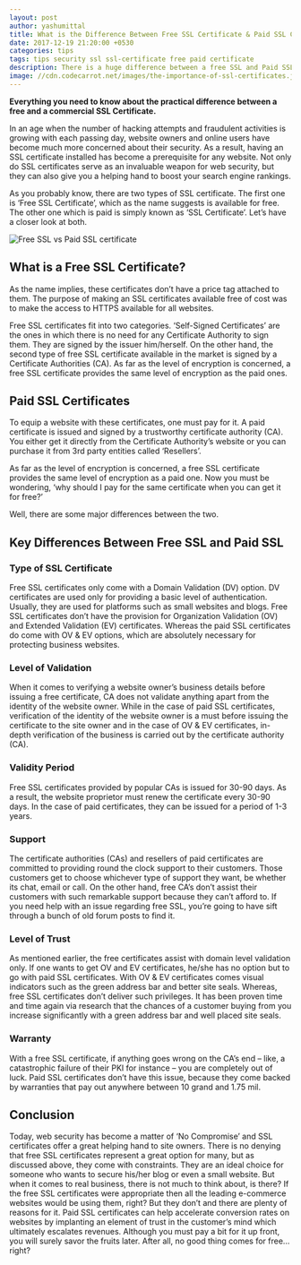 ```yaml
---
layout: post
author: yashumittal
title: What is the Difference Between Free SSL Certificate & Paid SSL Certificate
date: 2017-12-19 21:20:00 +0530
categories: tips
tags: tips security ssl ssl-certificate free paid certificate
description: There is a huge difference between a free SSL and Paid SSL which may be confusing. This guide help you to understand and compare both SSL Certificates.
image: //cdn.codecarrot.net/images/the-importance-of-ssl-certificates.jpg
---
```


**Everything you need to know about the practical difference between a free and a commercial SSL Certificate.**

In an age when the number of hacking attempts and fraudulent activities is growing with each passing day, website owners and online users have become much more concerned about their security. As a result, having an SSL certificate installed has become a prerequisite for any website. Not only do SSL certificates serve as an invaluable weapon for web security, but they can also give you a helping hand to boost your search engine rankings.

As you probably know, there are two types of SSL certificate. The first one is ‘Free SSL Certificate’, which as the name suggests is available for free. The other one which is paid is simply known as ‘SSL Certificate’. Let’s have a closer look at both.

![Free SSL vs Paid SSL certificate](//cdn.codecarrot.net/images/free-ssl-vs-paid-ssl.jpg)

## What is a Free SSL Certificate?

As the name implies, these certificates don’t have a price tag attached to them. The purpose of making an SSL certificates available free of cost was to make the access to HTTPS available for all websites.

Free SSL certificates fit into two categories. ‘Self-Signed Certificates’ are the ones in which there is no need for any Certificate Authority to sign them. They are signed by the issuer him/herself. On the other hand, the second type of free SSL certificate available in the market is signed by a Certificate Authorities (CA). As far as the level of encryption is concerned, a free SSL certificate provides the same level of encryption as the paid ones.

## Paid SSL Certificates

To equip a website with these certificates, one must pay for it. A paid certificate is issued and signed by a trustworthy certificate authority (CA). You either get it directly from the Certificate Authority’s website or you can purchase it from 3rd party entities called ‘Resellers’.

As far as the level of encryption is concerned, a free SSL certificate provides the same level of encryption as a paid one. Now you must be wondering, ‘why should I pay for the same certificate when you can get it for free?’

Well, there are some major differences between the two.

## Key Differences Between Free SSL and Paid SSL

### Type of SSL Certificate

Free SSL certificates only come with a Domain Validation (DV) option. DV certificates are used only for providing a basic level of authentication. Usually, they are used for platforms such as small websites and blogs. Free SSL certificates don’t have the provision for Organization Validation (OV) and Extended Validation (EV) certificates. Whereas the paid SSL certificates do come with OV & EV options, which are absolutely necessary for protecting business websites.

### Level of Validation

When it comes to verifying a website owner’s business details before issuing a free certificate, CA does not validate anything apart from the identity of the website owner. While in the case of paid SSL certificates, verification of the identity of the website owner is a must before issuing the certificate to the site owner and in the case of OV & EV certificates, in-depth verification of the business is carried out by the certificate authority (CA).

### Validity Period

Free SSL certificates provided by popular CAs is issued for 30-90 days. As a result, the website proprietor must renew the certificate every 30-90 days. In the case of paid certificates, they can be issued for a period of 1-3 years.

### Support

The certificate authorities (CAs) and resellers of paid certificates are committed to providing round the clock support to their customers. Those customers get to choose whichever type of support they want, be whether its chat, email or call. On the other hand, free CA’s don’t assist their customers with such remarkable support because they can’t afford to. If you need help with an issue regarding free SSL, you’re going to have sift through a bunch of old forum posts to find it.

### Level of Trust

As mentioned earlier, the free certificates assist with domain level validation only. If one wants to get OV and EV certificates, he/she has no option but to go with paid SSL certificates. With OV & EV certificates comes visual indicators such as the green address bar and better site seals. Whereas, free SSL certificates don’t deliver such privileges. It has been proven time and time again via research that the chances of a customer buying from you increase significantly with a green address bar and well placed site seals.

### Warranty

With a free SSL certificate, if anything goes wrong on the CA’s end – like, a catastrophic failure of their PKI for instance – you are completely out of luck. Paid SSL certificates don’t have this issue, because they come backed by warranties that pay out anywhere between 10 grand and 1.75 mil.

## Conclusion

Today, web security has become a matter of ‘No Compromise’ and SSL certificates offer a great helping hand to site owners. There is no denying that free SSL certificates represent a great option for many, but as discussed above, they come with constraints. They are an ideal choice for someone who wants to secure his/her blog or even a small website. But when it comes to real business, there is not much to think about, is there? If the free SSL certificates were appropriate then all the leading e-commerce websites would be using them, right? But they don’t and there are plenty of reasons for it. Paid SSL certificates can help accelerate conversion rates on websites by implanting an element of trust in the customer’s mind which ultimately escalates revenues. Although you must pay a bit for it up front, you will surely savor the fruits later. After all, no good thing comes for free…right?
